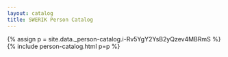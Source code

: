 ```yaml
---
layout: catalog
title: SWERIK Person Catalog
---
```

{% assign p = site.data._person-catalog.i-Rv5YgY2YsB2yQzev4MBRmS %}
{% include person-catalog.html p=p %}

